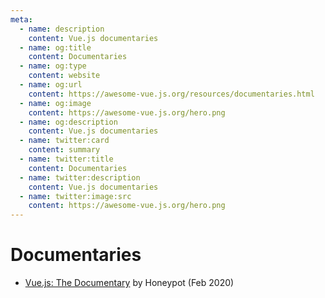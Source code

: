 ```yaml
---
meta:
  - name: description
    content: Vue.js documentaries
  - name: og:title
    content: Documentaries
  - name: og:type
    content: website
  - name: og:url
    content: https://awesome-vue.js.org/resources/documentaries.html
  - name: og:image
    content: https://awesome-vue.js.org/hero.png
  - name: og:description
    content: Vue.js documentaries
  - name: twitter:card
    content: summary
  - name: twitter:title
    content: Documentaries
  - name: twitter:description
    content: Vue.js documentaries
  - name: twitter:image:src
    content: https://awesome-vue.js.org/hero.png
---
```


# Documentaries

- [Vue.js: The Documentary](https://www.youtube.com/watch?v=OrxmtDw4pVI) by Honeypot (Feb 2020)
